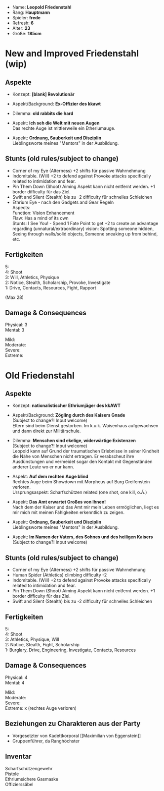 * Name: **Leopold Friedenstahl**
* Rang: **Hauptmann**
* Spieler: **frede**
* Refresh: **6**
* Alter: **23**
* Größe: **185cm**

# New and Improved Friedenstahl (wip)

## Aspekte

* Konzept: **[blank] Revolutionär**  

* Aspekt/Background: **Ex-Offizier des kkawt**  
* Dilemma: **old rabbits die hard**  
* Aspekt: **Ich seh die Welt mit neuen Augen**  
Das rechte Auge ist mittlerweile ein Etheriumauge.  
* Aspekt: **Ordnung, Sauberkeit und Disziplin**  
Lieblingsworte meines "Mentors" in der Ausbildung.  


## Stunts (old rules/subject to change)
* Corner of my Eye (Alterness) +2 shifts für passive Wahrnehmung
* Indomitable. (Will) +2 to defend against Provoke attacks specifically related to intimidation and fear.  
* Pin Them Down (Shoot) Aiming Aspekt kann nicht entfernt werden. +1 border difficulty für das Ziel.
* Swift and Silent (Stealth) bis zu -2 difficulty für schnelles Schleichen
* Ethrium Eye - nach den Gadgets and Gear Regeln  
  Aspects:  
  Function: Vision Enhancement  
  Flaw: Has a mind of its own  
  Stunts: I See You! - Spend 1 Fate Point to get +2 to create an advantage regarding (unnatural/extraordinary) vision: Spotting someone hidden, Seeing through walls/solid objects, Someone sneaking up from behind, etc.  

## Fertigkeiten 

5:  
4: Shoot  
3: Will, Athletics, Physique  
2: Notice, Stealth, Scholarship, Provoke, Investigate  
1: Drive, Contacts, Resources, Fight, Rapport

(Max 28)   

## Damage & Consequences

Physical: 3  
Mental: 3   

Mild:  
Moderate:  
Severe:  
Extreme: 

# Old Friedenstahl

## Aspekte

* Konzept: **nationalistischer Ethriumjäger des kkAWT**  

* Aspekt/Background: **Zögling durch des Kaisers Gnade**  
(Subject to change?! Input welcome)  
Eltern sind beim Dienst gestorben. Im k.u.k. Waisenhaus aufgewachsen und dann direkt zur Militärschule.
* Dilemma: **Menschen sind ekelige, widerwärtige Existenzen**  
(Subject to change?! Input welcome)  
Leopold kann auf Grund der traumatischen Erlebnisse in seiner Kindheit die Nähe von Menschen nicht ertragen. Er verabscheut ihre Ausdünstungen und vermeidet sogar den Kontakt mit Gegenständen anderer Leute wo er nur kann.  
* Aspekt: **Auf dem rechten Auge blind**  
Rechtes Auge beim Showdown mit Morpheus auf Burg Greifenstein verloren.  
Ursprungsaspekt: Scharfschützen related (one shot, one kill, o.Ä.)  
* Aspekt: **Das Amt erwartet Großes von Ihnen!**  
Nach dem der Kaiser und das Amt mir mein Leben ermöglichen, liegt es mir mich mit meinen Fähigkeiten erkenntlich zu zeigen.  
* Aspekt: **Ordnung, Sauberkeit und Disziplin**  
Lieblingsworte meines "Mentors" in der Ausbildung.  
* Aspekt: **Im Namen der Vaters, des Sohnes und des heiligen Kaisers**  
(Subject to change?! Input welcome) 

## Stunts (old rules/subject to change)
* Corner of my Eye (Alterness) +2 shifts für passive Wahrnehmung
* Human Spider (Athletics) climbing difficulty -2
* Indomitable. (Will) +2 to defend against Provoke attacks specifically related to intimidation and fear.  
* Pin Them Down (Shoot) Aiming Aspekt kann nicht entfernt werden. +1 border difficulty für das Ziel.
* Swift and Silent (Stealth) bis zu -2 difficulty für schnelles Schleichen

## Fertigkeiten 

5:  
4: Shoot  
3: Athletics, Physique, Will  
2: Notice, Stealth, Fight, Scholarship  
1: Burglary, Drive, Engineering, Investigate, Contacts, Resources  

## Damage & Consequences

Physical: 4  
Mental: 4   

Mild:  
Moderate:  
Severe:  
Extreme: x (rechtes Auge verloren)

## Beziehungen zu Charakteren aus der Party

* Vorgesetzter von Kadettkorporal [[Maximilian von Eggenstein]]
* Gruppenführer, da Ranghöchster

## Inventar

Scharfschützengewehr  
Pistole  
Ethriumsichere Gasmaske  
Offizierssäbel
